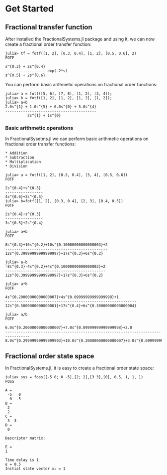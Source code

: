 # Get Started

## Fractional transfer function

After installed the FractionalSystems.jl package and using it, we can now create a fractional order transfer function:

```julia-repl
julia> tf = fotf([1, 2], [0.3, 0.4], [1, 2], [0.5, 0.6], 2)
FOTF

s^{0.3} + 2s^{0.4}
------------------ exp(-2*s)     
s^{0.5} + 2s^{0.6}
```

You can perform basic arithmetic operations on fractional order functions:

```julia-repl
julia> a = fotf([5, 6], [7, 8], [1, 2], [3, 4]);
julia> b = fotf([1, 2], [1, 2], [1, 2], [1, 2]);
julia> a+b
2.0s^{1} + 1.0s^{5} + 6.0s^{0} + 5.0s^{4}
-----------------------------------------
          2s^{1} + 1s^{0}
```

### Basic arithmetic operations

In FractionalSysetms.jl we can perform basic arithmetic operations on fractional order transfer functions:

    * Addition
    * Subtraction
    * Multiplication
    * Division

```julia-repl
julia> a = fotf([1, 2], [0.3, 0.4], [3, 4], [0.5, 0.6])
FOTF

2s^{0.4}+s^{0.3}
-----------------
4s^{0.6}+3s^{0.5}
julia> b=fotf([1, 2], [0.3, 0.4], [2, 3], [0.4, 0.5])
FOTF

2s^{0.4}+s^{0.3}
-----------------
3s^{0.5}+2s^{0.4}

julia> a+b
FOTF

8s^{0.3}+16s^{0.2}+10s^{0.10000000000000003}+2
----------------------------------------------
12s^{0.39999999999999997}+17s^{0.3}+6s^{0.2}

julia> a-b
-8s^{0.3}-4s^{0.2}+4s^{0.10000000000000003}+2
---------------------------------------------
12s^{0.39999999999999997}+17s^{0.3}+6s^{0.2}

julia> a*b
FOTF

4s^{0.20000000000000007}+4s^{0.09999999999999998}+1
-----------------------------------------------------------
12s^{0.5000000000000001}+17s^{0.4}+6s^{0.30000000000000004}

julia> a/b
FOTF

6.0s^{0.20000000000000007}+7.0s^{0.09999999999999998}+2.0
---------------------------------------------------------------------------------
8.0s^{0.29999999999999993}+10.0s^{0.20000000000000007}+3.0s^{0.09999999999999998}
```


## Fractional order state space

In FractionalSystems.jl, it is easy to create a fractional order state space:

```julia-repl
julia> sys = foss([-5 0; 0 -5],[2; 2],[3 3],[0], 0.5, 1, 1, 1)
FOSS

A =
 -5   0
  0  -5
B =
 2
 2
C =
 3  3
D =
 0

Descriptor matrix:

E =
1

Time delay is 1
α = 0.5
Initial state vector x₀ = 1
```